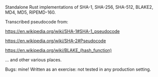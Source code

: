 Standalone Rust implementations of SHA-1, SHA-256, SHA-512, BLAKE2, MD4, MD5, RIPEMD-160.

Transcribed pseudocode from:

  https://en.wikipedia.org/wiki/SHA-1#SHA-1_pseudocode

  https://en.wikipedia.org/wiki/SHA-2#Pseudocode

  https://en.wikipedia.org/wiki/BLAKE_(hash_function)

  ... and other various places.

Bugs: mine!  Written as an exercise: not tested in any production
setting.

